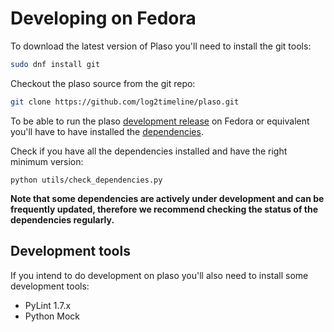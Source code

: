 # Developing on Fedora

To download the latest version of Plaso you'll need to install the git tools:
```bash
sudo dnf install git
```

Checkout the plaso source from the git repo:
```bash
git clone https://github.com/log2timeline/plaso.git
```

To be able to run the plaso [development release](Releases-and-roadmap.md) on Fedora or equivalent you'll have to have installed the [dependencies](Dependencies.md).

Check if you have all the dependencies installed and have the right minimum version:
```
python utils/check_dependencies.py
```

**Note that some dependencies are actively under development and can be frequently updated, therefore we recommend checking the status of the dependencies regularly.**

## Development tools
If you intend to do development on plaso you'll also need to install some development tools:

* PyLint 1.7.x
* Python Mock
